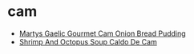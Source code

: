 # cam

 * [Martys Gaelic Gourmet Cam Onion Bread Pudding](../index/m/martys-gaelic-gourmet-cam-onion-bread-pudding-359029.json)
 * [Shrimp And Octopus Soup Caldo De Cam](../index/s/shrimp-and-octopus-soup-caldo-de-cam.json)
